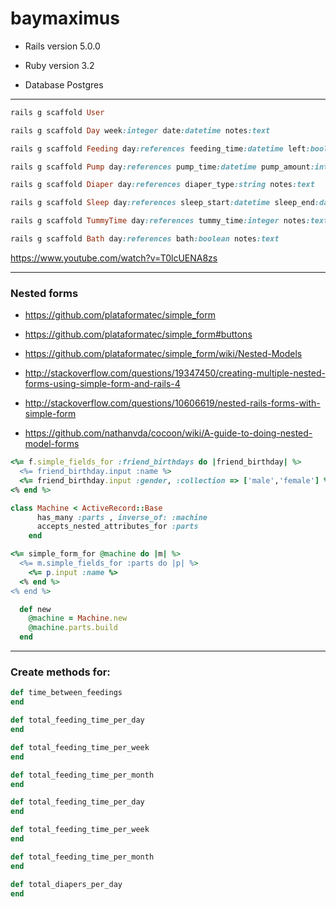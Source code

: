 # baymaximus

* Rails version 5.0.0

* Ruby version 3.2

* Database Postgres

---


```ruby
rails g scaffold User

rails g scaffold Day week:integer date:datetime notes:text

rails g scaffold Feeding day:references feeding_time:datetime left:boolean right:boolean minutes:integer feeding_type:string feeding_amount:integer notes:text

rails g scaffold Pump day:references pump_time:datetime pump_amount:integer notes:text

rails g scaffold Diaper day:references diaper_type:string notes:text

rails g scaffold Sleep day:references sleep_start:datetime sleep_end:datetime notes:text

rails g scaffold TummyTime day:references tummy_time:integer notes:text

rails g scaffold Bath day:references bath:boolean notes:text
```

https://www.youtube.com/watch?v=T0lcUENA8zs

---

### Nested forms

+ https://github.com/plataformatec/simple_form
+ https://github.com/plataformatec/simple_form#buttons

+ https://github.com/plataformatec/simple_form/wiki/Nested-Models
+ http://stackoverflow.com/questions/19347450/creating-multiple-nested-forms-using-simple-form-and-rails-4
+ http://stackoverflow.com/questions/10606619/nested-rails-forms-with-simple-form
+ https://github.com/nathanvda/cocoon/wiki/A-guide-to-doing-nested-model-forms

```ruby
<%= f.simple_fields_for :friend_birthdays do |friend_birthday| %>
  <%= friend_birthday.input :name %>
  <%= friend_birthday.input :gender, :collection => ['male','female'] %>
<% end %>
```

```ruby
class Machine < ActiveRecord::Base
      has_many :parts , inverse_of: :machine
      accepts_nested_attributes_for :parts
    end
```

```ruby
<%= simple_form_for @machine do |m| %>
  <%= m.simple_fields_for :parts do |p| %>
    <%= p.input :name %>
  <% end %>
<% end %>
```

```ruby
  def new
    @machine = Machine.new
    @machine.parts.build
  end
  ```

---

### Create methods for:

```ruby
def time_between_feedings
end
```
```ruby
def total_feeding_time_per_day
end
```
```ruby
def total_feeding_time_per_week
end
```
```ruby
def total_feeding_time_per_month
end
```
```ruby
def total_feeding_time_per_day
end
```
```ruby
def total_feeding_time_per_week
end
```
```ruby
def total_feeding_time_per_month
end
```
```ruby
def total_diapers_per_day
end
```
